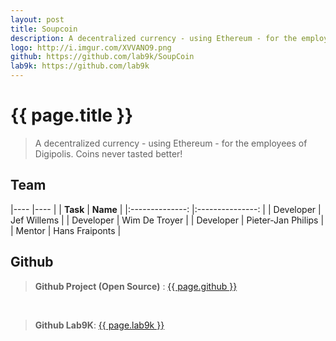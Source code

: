 ```yaml
---
layout: post
title: Soupcoin
description: A decentralized currency - using Ethereum - for the employees of Digipolis.
logo: http://i.imgur.com/XVVANO9.png
github: https://github.com/lab9k/SoupCoin
lab9k: https://github.com/lab9k
---
```


# {{ page.title }}

>A decentralized currency - using Ethereum - for the employees of Digipolis. Coins never tasted better!

## Team

|----               |----           |
|    **Task**       |       **Name**        |
|:--------------:   |:---------------:  |
| Developer     |   Jef Willems   |
| Developer     | Wim De Troyer  |
| Developer     | Pieter-Jan Philips    |
| Mentor        | Hans Fraiponts    |

## Github

>**Github Project (Open Source)** : <a href="{{ page.github }}">{{ page.github }}</a>

<br/>

>**Github Lab9K**: <a href="{{ page.lab9k }}">{{ page.lab9k }}</a>
